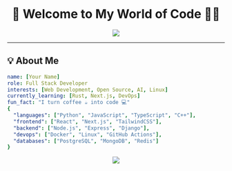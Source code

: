<!-- Ultimate GitHub Profile README -->

<h1 align="center">🚀 Welcome to My World of Code 👨‍💻</h1>

<p align="center">
  <img src="https://readme-typing-svg.herokuapp.com?font=Fira+Code&size=25&duration=3000&pause=1000&color=00F700&center=true&vCenter=true&width=600&lines=Hi+I'm+[Your+Name]!;Full-Stack+Developer;Open-Source+Contributor;Tech+Enthusiast;Always+Learning+New+Things" />
</p>

---

## 💡 About Me
```yaml
name: [Your Name]
role: Full Stack Developer
interests: [Web Development, Open Source, AI, Linux]
currently_learning: [Rust, Next.js, DevOps]
fun_fact: "I turn coffee ☕ into code 💻"
{
  "languages": ["Python", "JavaScript", "TypeScript", "C++"],
  "frontend": ["React", "Next.js", "TailwindCSS"],
  "backend": ["Node.js", "Express", "Django"],
  "devops": ["Docker", "Linux", "GitHub Actions"],
  "databases": ["PostgreSQL", "MongoDB", "Redis"]
}
```
<p align="center"> <img src="https://skillicons.dev/icons?i=python,js,ts,react,next,tailwind,nodejs,express,django,docker,linux,git,github,postgres,mongodb,redis&theme=dark" /> </p>
